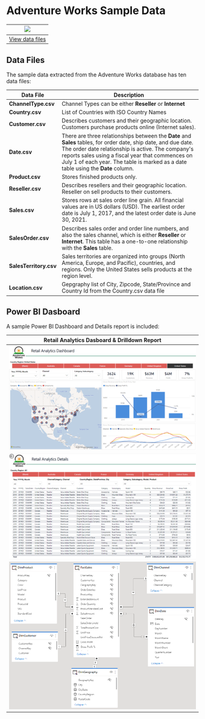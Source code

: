 # Adventure Works Sample Data

|[![](https://docs.microsoft.com/en-us/power-bi/guidance/media/dax-sample-model/adventure-works-logo-150x150.png)](https://github.com/jchinchillaMSFT/ww-csu-psk-synapse-retail/tree/main/Sample/AdventureWorks)|
|:---:|
|[View data files](https://github.com/jchinchillaMSFT/ww-csu-psk-synapse-retail/tree/main/Sample/AdventureWorks)|



## Data Files

The sample data extracted from the Adventure Works database has ten data files:

|Data File|Description|
|-----|-------|
|**ChannelType.csv**|Channel Types can be either **Reseller** or **Internet**|
|**Country.csv**|List of Countries with ISO Country Names|
|**Customer.csv**|Describes customers and their geographic location. Customers purchase products online (Internet sales).|
|**Date.csv**|There are three relationships between the **Date** and **Sales** tables, for order date, ship date, and due date. The order date relationship is active. The company's reports sales using a fiscal year that commences on July 1 of each year. The table is marked as a date table using the **Date** column.|
|**Product.csv**|Stores finished products only.|
|**Reseller.csv**|Describes resellers and their geographic location. Reseller on sell products to their customers.|
|**Sales.csv**|Stores rows at sales order line grain. All financial values are in US dollars (USD). The earliest order date is July 1, 2017, and the latest order date is June 30, 2021.|
|**SalesOrder.csv**|Describes sales order and order line numbers, and also the sales channel, which is either **Reseller** or **Internet**. This table has a one-to-one relationship with the **Sales** table.|
|**SalesTerritory.csv**|Sales territories are organized into groups (North America, Europe, and Pacific), countries, and regions. Only the United States sells products at the region level.|
|**Location.csv**|Gepgraphy list of City, Zipcode, State/Province and Country Id from the Country.csv data file |

## Power BI Dasboard

A sample Power BI Dashboard and Details report is included:

|Retail Analytics Dasboard & Drilldown Report|
|-----|
|![Retail Analytics Dashboard](https://github.com/jchinchillaMSFT/ww-csu-psk-synapse-retail/blob/f887add868d68e6d046dbe8cd6e5025d7f9f2e82/Sample/PowerBI/Retail%20Analytics%20Dashboard.png)|
|![Retail Analytics Details Drilldown Report](https://github.com/jchinchillaMSFT/ww-csu-psk-synapse-retail/blob/2c36b06eb54e2bc4b03ddb83bda8af5c0a8589b5/Sample/PowerBI/Retail%20Analytics%20Details.png)|
|![Retail Analytics Data Model](https://github.com/jchinchillaMSFT/ww-csu-psk-synapse-retail/blob/2c36b06eb54e2bc4b03ddb83bda8af5c0a8589b5/Sample/PowerBI/Retail%20Analytics%20data%20model.png)|
